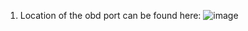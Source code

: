 1. Location of the obd port can be found here: 
![image](https://github.com/5neophytes/research/assets/130251489/4510632c-aa12-46da-9af4-a0794850072a)

